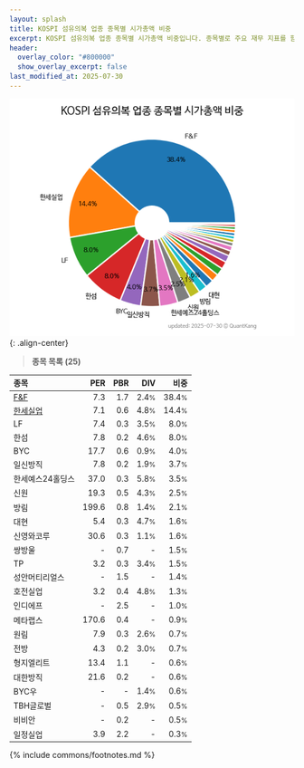 ```yaml
---
layout: splash
title: KOSPI 섬유의복 업종 종목별 시가총액 비중
excerpt: KOSPI 섬유의복 업종 종목별 시가총액 비중입니다. 종목별로 주요 재무 지표를 함께 표시합니다.
header:
  overlay_color: "#800000"
  show_overlay_excerpt: false
last_modified_at: 2025-07-30
---
```



![KOSPI 섬유의복 업종 종목별 시가총액 비중](/stats/sector/images/kospi_업종_섬유의복_종목.png){: .align-center}


> **종목 목록 (25)**<a id="list"></a>

| **종목** | **PER** | **PBR** | **DIV** | **비중** |
| :------- | ------: | ------: | ------: | -------: |
| [F&F](/383220/) | 7.3 | 1.7 | 2.4<small>%</small> | 38.4<small>%</small> |
| [한세실업](/105630/) | 7.1 | 0.6 | 4.8<small>%</small> | 14.4<small>%</small> |
| LF | 7.4 | 0.3 | 3.5<small>%</small> | 8.0<small>%</small> |
| 한섬 | 7.8 | 0.2 | 4.6<small>%</small> | 8.0<small>%</small> |
| BYC | 17.7 | 0.6 | 0.9<small>%</small> | 4.0<small>%</small> |
| 일신방직 | 7.8 | 0.2 | 1.9<small>%</small> | 3.7<small>%</small> |
| 한세예스24홀딩스 | 37.0 | 0.3 | 5.8<small>%</small> | 3.5<small>%</small> |
| 신원 | 19.3 | 0.5 | 4.3<small>%</small> | 2.5<small>%</small> |
| 방림 | 199.6 | 0.8 | 1.4<small>%</small> | 2.1<small>%</small> |
| 대현 | 5.4 | 0.3 | 4.7<small>%</small> | 1.6<small>%</small> |
| 신영와코루 | 30.6 | 0.3 | 1.1<small>%</small> | 1.6<small>%</small> |
| 쌍방울 | - | 0.7 | - | 1.5<small>%</small> |
| TP | 3.2 | 0.3 | 3.4<small>%</small> | 1.5<small>%</small> |
| 성안머티리얼스 | - | 1.5 | - | 1.4<small>%</small> |
| 호전실업 | 3.2 | 0.4 | 4.8<small>%</small> | 1.3<small>%</small> |
| 인디에프 | - | 2.5 | - | 1.0<small>%</small> |
| 메타랩스 | 170.6 | 0.4 | - | 0.9<small>%</small> |
| 원림 | 7.9 | 0.3 | 2.6<small>%</small> | 0.7<small>%</small> |
| 전방 | 4.3 | 0.2 | 3.0<small>%</small> | 0.7<small>%</small> |
| 형지엘리트 | 13.4 | 1.1 | - | 0.6<small>%</small> |
| 대한방직 | 21.6 | 0.2 | - | 0.6<small>%</small> |
| BYC우 | - | - | 1.4<small>%</small> | 0.6<small>%</small> |
| TBH글로벌 | - | 0.5 | 2.9<small>%</small> | 0.5<small>%</small> |
| 비비안 | - | 0.2 | - | 0.5<small>%</small> |
| 일정실업 | 3.9 | 2.2 | - | 0.3<small>%</small> |

{% include commons/footnotes.md %}